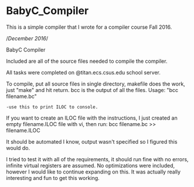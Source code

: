 # BabyC_Compiler
This is a simple compiler that I wrote for a compiler course Fall 2016.


/*December 2016*/


BabyC Compiler


Included are all of the source files needed to compile the compiler.

All tasks were completed on @titan.ecs.csus.edu school server.

To compile, put all source files in single directory, makefile does the work, just "make" and hit return.
bcc is the output of all the files.
Usage: "bcc filename.bc"

	-use this to print ILOC to console.

If you want to create an ILOC file with the instructions, I just created an empty filename.ILOC file with vi, then run:
	bcc filename.bc >> filename.ILOC

It should be automated I know, output wasn't specified so I figured this would do.

I tried to test it with all of the requirements, it should run fine with no errors, infinite virtual registers
are assumed.  No optimizations were included, however I would like to continue expanding on this.  It was actually
really interesting and fun to get this working.
